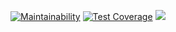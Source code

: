 [![Maintainability](https://api.codeclimate.com/v1/badges/2c31bda163eca9fa6335/maintainability)](https://codeclimate.com/github/sandraLbdv/frontend-project-lvl3/maintainability)
[![Test Coverage](https://api.codeclimate.com/v1/badges/2c31bda163eca9fa6335/test_coverage)](https://codeclimate.com/github/sandraLbdv/frontend-project-lvl3/test_coverage)
![](https://github.com/sandraLbdv/frontend-project-lvl3/workflows/Node/badge.svg)
